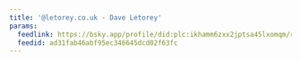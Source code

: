```yaml
---
title: '@letorey.co.uk - Dave Letorey'
params:
  feedlink: https://bsky.app/profile/did:plc:ikhamm6zxx2jptsa45lxomqm/rss
  feedid: ad31fab46abf95ec346645dcd02f63fc
---
```

